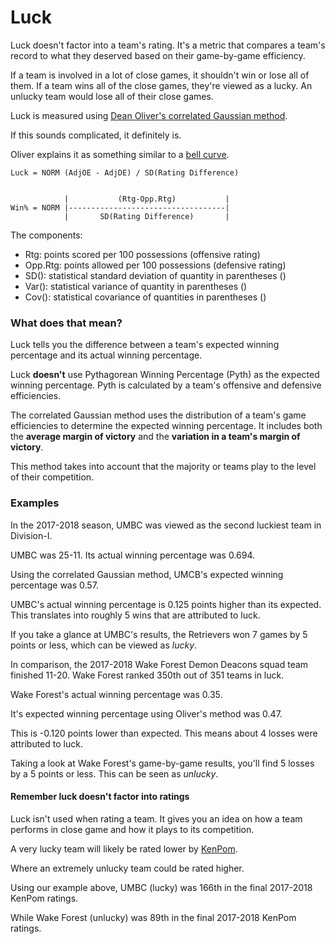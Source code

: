 # Luck

Luck doesn't factor into a team's rating. It's a metric that compares a team's record to what they deserved based on their game-by-game efficiency.

If a team is involved in a lot of close games, it shouldn't win or lose all of them. If a team wins all of the close games, they're viewed as a lucky. An unlucky team would lose all of their close games.

Luck is measured using [Dean Oliver's correlated Gaussian method](http://www.rawbw.com/~deano/helpscrn/corrgauss.html).

If this sounds complicated, it definitely is.

Oliver explains it as something similar to a [bell curve](http://www.rawbw.com/~deano/articles/BellCurve.html).

`Luck = NORM (AdjOE - AdjDE) / SD(Rating Difference)`

```text
                                             
            |           (Rtg-Opp.Rtg)           |
Win% = NORM |-----------------------------------|
            |       SD(Rating Difference)       |
```

The components:

* Rtg: points scored per 100 possessions \(offensive rating\)
* Opp.Rtg: points allowed per 100 possessions \(defensive rating\)
* SD\(\): statistical standard deviation of quantity in parentheses \(\)
* Var\(\): statistical variance of quantity in parentheses \(\)
* Cov\(\): statistical covariance of quantities in parentheses \(\)

### What does that mean?

Luck tells you the difference between a team's expected winning percentage and its actual winning percentage.

Luck **doesn't** use Pythagorean Winning Percentage \(Pyth\) as the expected winning percentage. Pyth is calculated by a team's offensive and defensive efficiencies.

The correlated Gaussian method uses the distribution of a team's game efficiencies to determine the expected winning percentage. It includes both the **average margin of victory** and the **variation in a team's margin of victory**.

This method takes into account that the majority or teams play to the level of their competition.

### Examples

In the 2017-2018 season, UMBC was viewed as the second luckiest team in Division-I.

UMBC was 25-11. Its actual winning percentage was 0.694.

Using the correlated Gaussian method, UMCB's expected winning percentage was 0.57.

UMBC's actual winning percentage is 0.125 points higher than its expected. This translates into roughly 5 wins that are attributed to luck.

If you take a glance at UMBC's results, the Retrievers won 7 games by 5 points or less, which can be viewed as _lucky_.

In comparison, the 2017-2018 Wake Forest Demon Deacons squad team finished 11-20. Wake Forest ranked 350th out of 351 teams in luck.

Wake Forest's actual winning percentage was 0.35.

It's expected winning percentage using Oliver's method was 0.47.

This is -0.120 points lower than expected. This means about 4 losses were attributed to luck.

Taking a look at Wake Forest's game-by-game results, you'll find 5 losses by a 5 points or less. This can be seen as _unlucky_.

#### Remember luck doesn't factor into ratings

Luck isn't used when rating a team. It gives you an idea on how a team performs in close game and how it plays to its competition.

A very lucky team will likely be rated lower by [KenPom](http://kenpom.com/).

Where an extremely unlucky team could be rated higher.

Using our example above, UMBC \(lucky\) was 166th in the final 2017-2018 KenPom ratings.

While Wake Forest \(unlucky\) was 89th in the final 2017-2018 KenPom ratings.

